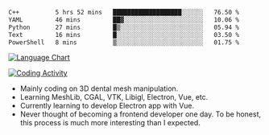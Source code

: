 <!--START_SECTION:waka-->

```txt
C++          5 hrs 52 mins   ███████████████████░░░░░░   76.50 %
YAML         46 mins         ██▓░░░░░░░░░░░░░░░░░░░░░░   10.06 %
Python       27 mins         █▒░░░░░░░░░░░░░░░░░░░░░░░   05.94 %
Text         16 mins         █░░░░░░░░░░░░░░░░░░░░░░░░   03.50 %
PowerShell   8 mins          ▒░░░░░░░░░░░░░░░░░░░░░░░░   01.75 %
```

<!--END_SECTION:waka-->

<!--START_SECTION:waka_lang_chart_svg-->
[![Language Chart](https://wakatime.com/share/@DYPro_MIKE/13ed6aa1-fa8f-42b5-8fa7-97c58e94375f.svg)](https://wakatime.com)
<!--END_SECTION:waka_lang_chart_svg-->

<!--START_SECTION:waka_coding_activity_svg-->
[![Coding Activity](https://wakatime.com/share/@DYPro_MIKE/2224f81a-edc4-46bb-b59e-25de5147ed15.svg)](https://wakatime.com)
<!--END_SECTION:waka_coding_activity_svg-->

<!--
**0x11111111/0x11111111** is a ✨ _special_ ✨ repository because its `README.md` (this file) appears on your GitHub profile.

Here are some ideas to get you started:

- 🔭 I’m currently working on ...
- 🌱 I’m currently learning ...
- 👯 I’m looking to collaborate on ...
- 🤔 I’m looking for help with ...
- 💬 Ask me about ...
- 📫 How to reach me: ...
- 😄 Pronouns: ...
- ⚡ Fun fact: ...
-->
- Mainly coding on 3D dental mesh manipulation.
- Learning MeshLib, CGAL, VTK, Libigl, Electron, Vue, etc.
- Currently learning to develop Electron app with Vue.
- Never thought of becoming a frontend developer one day. To be honest, this process is much more interesting than I expected.
